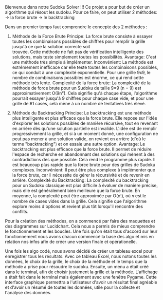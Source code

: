 Bienvenue dans notre Sudoku Solver !!!
Ce projet a pour but de créer un algorithme qui résout les sudoku.
Pour ce faire, on peut utiliser 2 méthodes: -> la force brute
                                            -> le backtracking 
                                            
Dans un premier temps faut comprendre le concepte des 2 méthodes : 

1. Méthode de la Force Brute
  Principe: La force brute consiste à essayer toutes les combinaisons possibles de chiffres pour remplir la grille jusqu'à ce que la solution correcte soit     
trouvée. Cette méthode ne fait pas de vérification intelligente des solutions, mais teste simplement toutes les possibilités.
  Avantage: C'est une méthode très simple à implémenter.
  Inconvénient: La méthode est extrêmement inefficace car elle teste toutes les combinaisons possibles, ce qui conduit à une complexité exponentielle. Pour une 
grille 9x9, le nombre de combinaisons possibles est énorme, ce qui rend cette méthode très lente.
  Complexité de la force brute: La complexité de la méthode de force brute pour un Sudoku de taille 9×9 (n = 9) est approximativement O(9n²). Cela signifie qu'à 
chaque étape, l'algorithme pourrait essayer jusqu'à 9 chiffres pour chaque case vide, et pour une grille de 81 cases, cela mène à un nombre de tentatives très 
élevé.

2. Méthode du Backtracking
  Principe: Le backtracking est une méthode plus intelligente et plus efficace que la force brute. Elle repose sur l'idée d'explorer les solutions possibles de 
manière récursive, tout en revenant en arrière dès qu'une solution partielle est invalide. L'idée est de remplir progressivement la grille, et si à un moment 
donné, une configuration ne peut pas mener à une solution valide, on revient en arrière (d'où le terme "backtracking") et on essaie une autre option.
  Avantage: Le backtracking est plus efficace que la force brute. Il permet de réduire l'espace de recherche en abandonnant des solutions qui mènent à des 
contradictions dès que possible. Cela rend le programme plus rapide. Il est beaucoup plus rapide que la force brute pour des grilles de Sudoku complexes.
  Inconvénient: Il peut être plus complexe à implémenter que la force brute, car il nécessite de gérer la récursivité et de revenir en arrière.
  Complexité du Backtracking: La complexité du backtracking pour un Sudoku classique est plus difficile à évaluer de manière précise, mais elle est généralement 
bien meilleure que la force brute. En moyenne, la complexité peut être approximée par O(n!), où 𝑛 est le nombre de cases vides dans la grille. Cela signifie que 
l'algorithme explore moins d'options et revient plus tôt lorsqu'il rencontre des conflits.

Pour la création des méthodes, on a commencé par faire des maquettes et des diagrammes sur Lucidchart. Cela nous a permis de mieux comprendre le fonctionnement et
les boucles. Une fois qu'on était tous d'accord sur leur fonctionnement nous avons chacun commencé la base des algo et mis en relation nos infos afin de créer une
version finale et opérationelle.

Une fois les algo codé, nous avons décidé de créer un tableau excel pour enregistrer tous les résultats. Avec ce tableau Excel, nous notons toutes les données, le 
choix de la grille, le choix de la méthode et le temps que la méthode a prise pour résoudre le sudoku. 
Ensuite, un menu a était créé dans le terminal, afin de choisir justement la grille et la méthode. 
L'affichage a était fait dans le terminal mais également avec une fenêtre Pygame. Cette interface graphique permettra a l'utilsateur d'avoir un résultat final agréable
et d'avoir un résumé de toutes les données, utile pour la collecte et l'analyse des données. 

